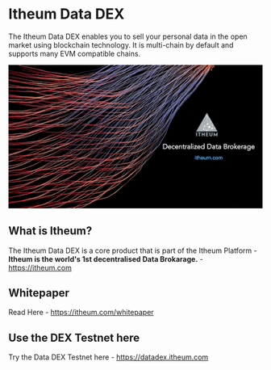 # Itheum Data DEX
The Itheum Data DEX enables you to sell your personal data in the open market using blockchain technology. It is multi-chain by default and supports many EVM compatible chains. 

<div style="text-align:center"><img src="https://raw.githubusercontent.com/Itheum/data-dex/dev/itheum-dex-hero.png" /></div>

## What is Itheum?
The Itheum Data DEX is a core product that is part of the Itheum Platform - **Itheum is the world's 1st decentralised Data Brokarage.** - https://itheum.com

## Whitepaper
Read Here - https://itheum.com/whitepaper

## Use the DEX Testnet here
Try the Data DEX Testnet here - https://datadex.itheum.com
